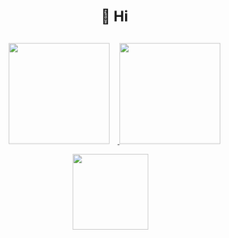 <h1 align="center">👋 Hi</h1>
<br>
<div align="center">
  <a href="https://github.com/killgram">
  <img style="margin-right: 1rem" height="200rem" src="https://github-readme-stats.vercel.app/api?username=killgram&show_icons=true&theme=dracula&include_all_commits=true&count_private=true"/>
  <img height="200rem" src="https://github-readme-stats.vercel.app/api/top-langs/?username=killgram&layout=compact&langs_count=10&theme=dracula"/>
  </a>
</div>
<br>
<div align="center">
  <a href="https://github.com/killgram">
  <img style="margin-right: 1rem;" height="150rem" src="https://github-profile-trophy.vercel.app/?username=killgram&theme=dracula&margin-w=15"/>
  </a>
</div>
